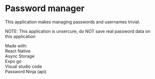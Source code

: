 # Password manager

This application makes managing passwords and usernames trivial.

NOTE: This application is unsercure, do NOT save real password data on this application

Made with:
<br>
React Native
<br>
Async Storage
<br>
Expo go
<br>
Visual studio code
<br>
Password Ninja (api)
